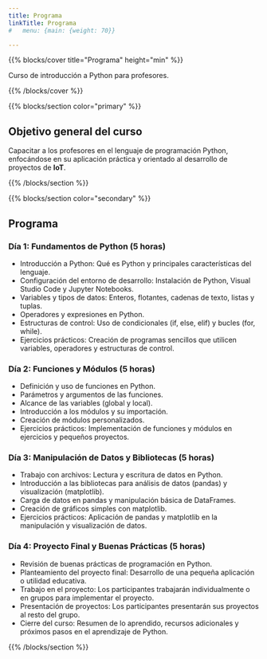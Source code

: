 ```yaml
---
title: Programa
linkTitle: Programa
#   menu: {main: {weight: 70}}

---
```


{{% blocks/cover title="Programa" height="min" %}}

Curso de introducción a Python para profesores.

{{% /blocks/cover %}}

{{% blocks/section color="primary" %}}

## Objetivo general del curso

Capacitar a los profesores en el lenguaje de programación Python, enfocándose en su aplicación práctica y orientado al desarrollo de proyectos de **IoT**.

{{% /blocks/section %}}

{{% blocks/section color="secondary" %}}
## Programa 

### Día 1: Fundamentos de Python (5 horas)

* Introducción a Python: Qué es Python y principales características del lenguaje.
* Configuración del entorno de desarrollo: Instalación de Python, Visual Studio Code y Jupyter Notebooks.
* Variables y tipos de datos: Enteros, flotantes, cadenas de texto, listas y tuplas.
* Operadores y expresiones en Python.
* Estructuras de control: Uso de condicionales (if, else, elif) y bucles (for, while).
* Ejercicios prácticos: Creación de programas sencillos que utilicen variables, operadores y estructuras de control.

### Día 2: Funciones y Módulos (5 horas)

* Definición y uso de funciones en Python.
* Parámetros y argumentos de las funciones.
* Alcance de las variables (global y local).
* Introducción a los módulos y su importación.
* Creación de módulos personalizados.
* Ejercicios prácticos: Implementación de funciones y módulos en ejercicios y pequeños proyectos.

### Día 3: Manipulación de Datos y Bibliotecas (5 horas)

* Trabajo con archivos: Lectura y escritura de datos en Python.
* Introducción a las bibliotecas para análisis de datos (pandas) y visualización (matplotlib).
* Carga de datos en pandas y manipulación básica de DataFrames.
* Creación de gráficos simples con matplotlib.
* Ejercicios prácticos: Aplicación de pandas y matplotlib en la manipulación y visualización de datos.

### Día 4: Proyecto Final y Buenas Prácticas (5 horas)

* Revisión de buenas prácticas de programación en Python.
* Planteamiento del proyecto final: Desarrollo de una pequeña aplicación o utilidad educativa.
* Trabajo en el proyecto: Los participantes trabajarán individualmente o en grupos para implementar el proyecto.
* Presentación de proyectos: Los participantes presentarán sus proyectos al resto del grupo.
* Cierre del curso: Resumen de lo aprendido, recursos adicionales y próximos pasos en el aprendizaje de Python.

{{% /blocks/section %}}
